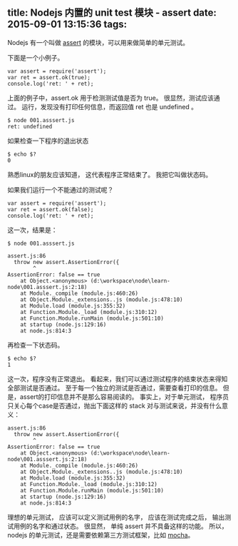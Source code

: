 title: Nodejs 内置的 unit test 模块 - assert
date: 2015-09-01 13:15:36
tags:
---

Nodejs 有一个叫做 [assert](https://nodejs.org/api/assert.html) 的模块，可以用来做简单的单元测试。 

下面是一个小例子。

```
var assert = require('assert');
var ret = assert.ok(true); 
console.log('ret: ' + ret);
```
上面的例子中，assert.ok 用于检测测试值是否为 true。 很显然，测试应该通过。
运行，发现没有打印任何信息，而返回值 ret 也是 undefined 。
```
$ node 001.asssert.js
ret: undefined
```
如果检查一下程序的退出状态
```
$ echo $?
0
```
熟悉linux的朋友应该知道， 这代表程序正常结束了。 我把它叫做状态码。

如果我们运行一个不能通过的测试呢？
```
var assert = require('assert');
var ret = assert.ok(false); 
console.log('ret: ' + ret);
```
这一次，结果是：
```
$ node 001.asssert.js

assert.js:86
  throw new assert.AssertionError({
        ^
AssertionError: false == true
    at Object.<anonymous> (d:\workspace\node\learn-node\001.asssert.js:2:18)
    at Module._compile (module.js:460:26)
    at Object.Module._extensions..js (module.js:478:10)
    at Module.load (module.js:355:32)
    at Function.Module._load (module.js:310:12)
    at Function.Module.runMain (module.js:501:10)
    at startup (node.js:129:16)
    at node.js:814:3
```

再检查一下状态码。

```
$ echo $?
1
```
这一次，程序没有正常退出。 
看起来，我们可以通过测试程序的结束状态来得知全部测试是否通过。
至于每一个独立的测试是否通过，需要查看打印的信息。 但是，assert的打印信息并不是那么容易阅读的。 事实上，对于单元测试， 程序员只关心每个case是否通过，抛出下面这样的 stack 对与测试来说，并没有什么意义：


```
assert.js:86
  throw new assert.AssertionError({
        ^
AssertionError: false == true
    at Object.<anonymous> (d:\workspace\node\learn-node\001.asssert.js:2:18)
    at Module._compile (module.js:460:26)
    at Object.Module._extensions..js (module.js:478:10)
    at Module.load (module.js:355:32)
    at Function.Module._load (module.js:310:12)
    at Function.Module.runMain (module.js:501:10)
    at startup (node.js:129:16)
    at node.js:814:3
```

理想的单元测试， 应该可以定义测试用例的名字， 应该在测试完成之后， 输出测试用例的名字和通过状态。 很显然， 单纯 assert 并不具备这样的功能。 所以，nodejs 的单元测试，还是需要依赖第三方测试框架，比如 [mocha](https://mochajs.org/)。 



